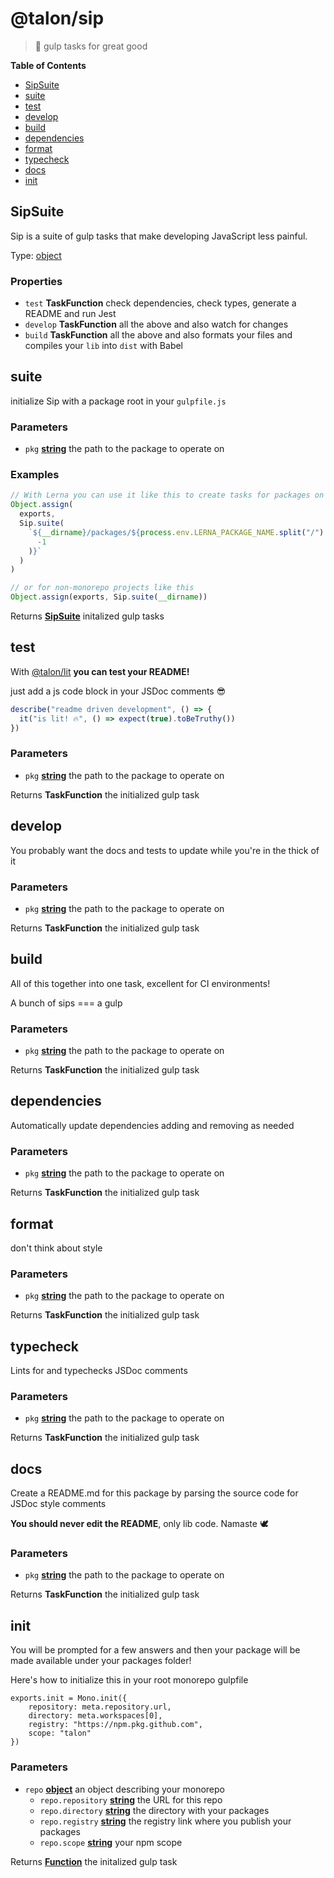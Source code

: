 <!-- Generated by @talon/sip. Update this documentation by updating the source code. -->

# @talon/sip

> 🥤 gulp tasks for great good

**Table of Contents**

<!-- toc -->

- [SipSuite](#sipsuite)
- [suite](#suite)
- [test](#test)
- [develop](#develop)
- [build](#build)
- [dependencies](#dependencies)
- [format](#format)
- [typecheck](#typecheck)
- [docs](#docs)
- [init](#init)

<!-- tocstop -->

## SipSuite

Sip is a suite of gulp tasks that make developing JavaScript less painful.

Type: [object][1]

### Properties

- `test` **TaskFunction** check dependencies, check types, generate a README and run Jest
- `develop` **TaskFunction** all the above and also watch for changes
- `build` **TaskFunction** all the above and also formats your files and compiles your `lib` into `dist` with Babel

## suite

initialize Sip with a package root in your `gulpfile.js`

### Parameters

- `pkg` **[string][2]** the path to the package to operate on

### Examples

```javascript
// With Lerna you can use it like this to create tasks for packages on the fly
Object.assign(
  exports,
  Sip.suite(
    `${__dirname}/packages/${process.env.LERNA_PACKAGE_NAME.split("/").slice(
      -1
    )}`
  )
)
```

```javascript
// or for non-monorepo projects like this
Object.assign(exports, Sip.suite(__dirname))
```

Returns **[SipSuite][3]** initalized gulp tasks

## test

With [@talon/lit][4] **you can test your README!**

just add a js code block in your JSDoc comments 😎

```js
describe("readme driven development", () => {
  it("is lit! 🔥", () => expect(true).toBeTruthy())
})
```

### Parameters

- `pkg` **[string][2]** the path to the package to operate on

Returns **TaskFunction** the initialized gulp task

## develop

You probably want the docs and tests to update while you're in the thick of it

### Parameters

- `pkg` **[string][2]** the path to the package to operate on

Returns **TaskFunction** the initialized gulp task

## build

All of this together into one task, excellent for CI environments!

A bunch of sips === a gulp

### Parameters

- `pkg` **[string][2]** the path to the package to operate on

Returns **TaskFunction** the initialized gulp task

## dependencies

Automatically update dependencies adding and removing as needed

### Parameters

- `pkg` **[string][2]** the path to the package to operate on

Returns **TaskFunction** the initialized gulp task

## format

don't think about style

### Parameters

- `pkg` **[string][2]** the path to the package to operate on

Returns **TaskFunction** the initialized gulp task

## typecheck

Lints for and typechecks JSDoc comments

### Parameters

- `pkg` **[string][2]** the path to the package to operate on

Returns **TaskFunction** the initialized gulp task

## docs

Create a README.md for this package by parsing the source code for JSDoc style comments

**You should never edit the README**, only lib code. Namaste 🕊

### Parameters

- `pkg` **[string][2]** the path to the package to operate on

Returns **TaskFunction** the initialized gulp task

## init

You will be prompted for a few answers and then your package will be made available under your packages folder!

Here's how to initialize this in your root monorepo gulpfile

    exports.init = Mono.init({
        repository: meta.repository.url,
        directory: meta.workspaces[0],
        registry: "https://npm.pkg.github.com",
        scope: "talon"
    })

### Parameters

- `repo` **[object][1]** an object describing your monorepo
  - `repo.repository` **[string][2]** the URL for this repo
  - `repo.directory` **[string][2]** the directory with your packages
  - `repo.registry` **[string][2]** the registry link where you publish your packages
  - `repo.scope` **[string][2]** your npm scope

Returns **[Function][5]** the initalized gulp task

[1]: https://developer.mozilla.org/docs/Web/JavaScript/Reference/Global_Objects/Object
[2]: https://developer.mozilla.org/docs/Web/JavaScript/Reference/Global_Objects/String
[3]: #sipsuite
[4]: https://github.com/talon/javascript-registry/packages/92916
[5]: https://developer.mozilla.org/docs/Web/JavaScript/Reference/Statements/function
